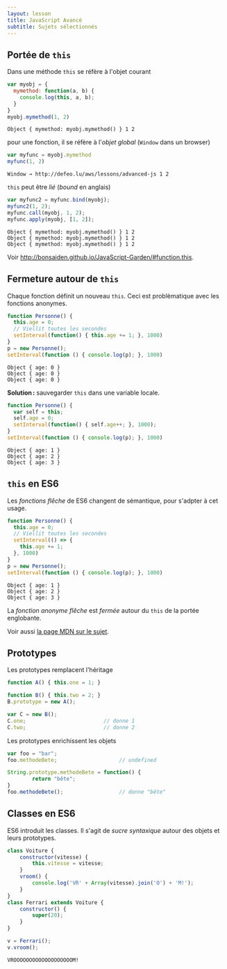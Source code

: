 ```yaml
---
layout: lesson
title: JavaScript Avancé
subtitle: Sujets sélectionnés
---
```


<section class="compact">

## Portée de `this`

Dans une méthode `this` se réfère à l'objet courant

<div class="two-cols">

~~~js
var myobj = {
  mymethod: function(a, b) {
    console.log(this, a, b);
  }
}
myobj.mymethod(1, 2)
~~~

~~~
Object { mymethod: myobj.mymethod() } 1 2
~~~

</div>

pour une fonction, il se réfère à l'*objet global* (`Window` dans un
browser)

<div class="two-cols">

~~~js
var myfunc = myobj.mymethod
myfunc(1, 2)
~~~

~~~
Window → http://defeo.lu/aws/lessons/advanced-js 1 2
~~~

</div>

`this` peut être *lié* (*bound* en anglais)

<div class="two-cols">

~~~js
var myfunc2 = myfunc.bind(myobj);
myfunc2(1, 2);
myfunc.call(myobj, 1, 2);
myfunc.apply(myobj, [1, 2]);
~~~

~~~
Object { mymethod: myobj.mymethod() } 1 2
Object { mymethod: myobj.mymethod() } 1 2
Object { mymethod: myobj.mymethod() } 1 2
~~~

</div>

Voir <http://bonsaiden.github.io/JavaScript-Garden/#function.this>.

</section>
<section class="compact">

## Fermeture autour de `this`

Chaque fonction définit un nouveau `this`. Ceci est problèmatique avec
les fonctions anonymes.

<div class="two-cols">

~~~js
function Personne() {
  this.age = 0;
  // Viellit toutes les secondes 
  setInterval(function() { this.age += 1; }, 1000)
}
p = new Personne();
setInterval(function () { console.log(p); }, 1000)
~~~

~~~
Object { age: 0 }
Object { age: 0 }
Object { age: 0 }
~~~

</div>

**Solution :** sauvegarder `this` dans une variable locale.

<div class="two-cols">

~~~js
function Personne() {
  var self = this;
  self.age = 0;
  setInterval(function() { self.age++; }, 1000);
}
setInterval(function () { console.log(p); }, 1000)
~~~

~~~
Object { age: 1 }
Object { age: 2 }
Object { age: 3 }
~~~

</div>

</section>
<section>

## `this` en ES6

Les *fonctions flêche* de ES6 changent de sémantique, pour s'adpter à
cet usage.

<div class="two-cols">

~~~js
function Personne() {
  this.age = 0;
  // Viellit toutes les secondes 
  setInterval(() => {
    this.age += 1;
  }, 1000)
}
p = new Personne();
setInterval(function () { console.log(p); }, 1000)
~~~

~~~
Object { age: 1 }
Object { age: 2 }
Object { age: 3 }
~~~

</div>

La *fonction anonyme flêche* est *fermée* autour du `this` de la
portée englobante.

Voir aussi
[la page MDN sur le sujet](https://developer.mozilla.org/docs/Web/JavaScript/Reference/Functions/Arrow_functions).

</section>
<section class="compact">

## Prototypes

Les prototypes remplacent l'héritage

~~~js
function A() { this.one = 1; }

function B() { this.two = 2; }
B.prototype = new A();

var C = new B();
C.one;                         // donne 1
C.two;                         // donne 2
~~~

Les prototypes enrichissent les objets

~~~js
var foo = "bar";
foo.methodeBete;                    // undefined

String.prototype.methodeBete = function() {
        return "bête";
}
foo.methodeBete();                  // donne "bête"
~~~

</section>
<section class="compact">

## Classes en ES6

ES6 introduit les classes. Il s'agit de *sucre syntaxique* autour des
objets et leurs prototypes.

~~~js
class Voiture {
	constructor(vitesse) {
		this.vitesse = vitesse;
	}
	vroom() {
		console.log('VR' + Array(vitesse).join('O') + 'M!');
	}
}
class Ferrari extends Voiture {
	constructor() {
		super(20);
	}
}

v = Ferrari();
v.vroom();
~~~

~~~
VROOOOOOOOOOOOOOOOOOOM!
~~~

</section>
